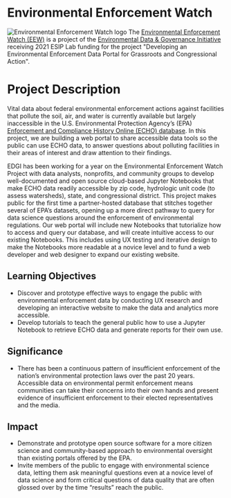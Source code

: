 # Environmental Enforcement Watch
![Environmental Enforcement Watch logo](https://www.environmentalenforcementwatch.org/static/bf7ebd06042a6474924e9b35fcf4d374/90171/eew-logo.png)
The [Environmental Enforcement Watch (EEW)](https://www.environmentalenforcementwatch.org/) is a project of the [Environmental Data & Governance Initiative](https://envirodatagov.org/) receiving 2021 ESIP Lab funding for the project "Developing an Environmental Enforcement Data Portal for Grassroots and Congressional Action".

# Project Description
Vital data about federal environmental enforcement actions against facilities that pollute the soil, air, and water is currently available but largely inaccessible in the U.S. Environmental Protection Agency’s (EPA) [Enforcement and Compliance History Online (ECHO) database](https://echo.epa.gov/). In this project, we are building a web portal to share accessible data tools so the public can use ECHO data, to answer questions about polluting facilities in their areas of interest and draw attention to their findings.

EDGI has been working for a year on the Environmental Enforcement Watch Project with data analysts, nonprofits, and community groups to develop well-documented and open source cloud-based Jupyter Notebooks that make ECHO data readily accessible by zip code, hydrologic unit code (to assess watersheds), state, and congressional district. This project makes public for the first time a partner-hosted database that stitches together several of EPA’s datasets, opening up a more direct pathway to query for data science questions around the enforcement of environmental regulations. Our web portal will include new Notebooks that tutorialize how to access and query our database, and will create intuitive access to our existing Notebooks. This includes using UX testing and iterative design to make the Notebooks more readable at a novice level and to fund a web developer and web designer to expand our existing website.

## Learning Objectives
* Discover and prototype effective ways to engage the public with environmental enforcement data by conducting UX research and developing an interactive website to make the data and analytics more accessible. 
* Develop tutorials to teach the general public how to use a Jupyter Notebook to retrieve ECHO data and generate reports for their own use.
## Significance
* There has been a continuous pattern of insufficient enforcement of the nation’s environmental protection laws over the past 20 years. Accessible data on environmental permit enforcement means communities can take their concerns into their own hands and present evidence of insufficient enforcement to their elected representatives and the media. 
## Impact
* Demonstrate and prototype open source software for a more citizen science and community-based approach to environmental oversight than existing portals offered by the EPA.
* Invite members of the public to engage with environmental science data, letting them ask meaningful questions even at a novice level of data science and form critical questions of data quality that are often glossed over by the time “results” reach the public.

